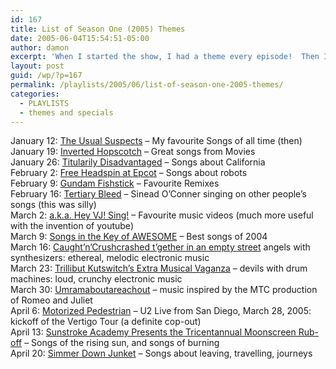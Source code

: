 ```yaml
---
id: 167
title: List of Season One (2005) Themes
date: 2005-06-04T15:54:51-05:00
author: damon
excerpt: 'When I started the show, I had a theme every episode!  Then I got lazy.  This catalogues those in a single handy spot.'
layout: post
guid: /wp/?p=167
permalink: /playlists/2005/06/list-of-season-one-2005-themes/
categories:
  - PLAYLISTS
  - themes and specials
---
```

January 12: [The Usual Suspects](?p=111) – My favourite Songs of all time (then)  
January 19: [Inverted Hopscotch](?p=110) – Great songs from Movies  
January 26: [Titularily Disadvantaged](?p=109) – Songs about California  
February 2: [Free Headspin at Epcot](?p=108) – Songs about robots  
February 9: [Gundam Fishstick](?p=107) – Favourite Remixes  
February 16: [Tertiary Bleed](?p=106) – Sinead O’Conner singing on other people’s songs (this was silly)  
March 2: [a.k.a. Hey VJ! Sing!](?p=105) – Favourite music videos (much more useful with the invention of youtube)  
March 9: [Songs in the Key of AWESOME](?p=104) – Best songs of 2004  
March 16: [Caught’n’Crushcrashed t’gether in an empty street](?p=103) angels with synthesizers: ethereal, melodic electronic music  
March 23: [Trillibut Kutswitch’s Extra Musical Vaganza](?p=102) – devils with drum machines: loud, crunchy electronic music  
March 30: [Umramaboutareachout](?p=101) – music inspired by the MTC production of Romeo and Juliet  
April 6: [Motorized Pedestrian](?p=100) – U2 Live from San Diego, March 28, 2005: kickoff of the Vertigo Tour (a definite cop-out)  
April 13: [Sunstroke Academy Presents the Tricentannual Moonscreen Rub-off](?p=99) – Songs of the rising sun, and songs of burning  
April 20: [Simmer Down Junket](?p=98) – Songs about leaving, travelling, journeys